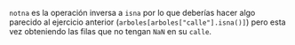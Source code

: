 `notna` es la operación inversa a `isna` por lo que deberías hacer algo parecido al ejercicio anterior (`arboles[arboles["calle"].isna()]`) pero esta vez obteniendo las filas que no tengan `NaN` en su `calle`. 
